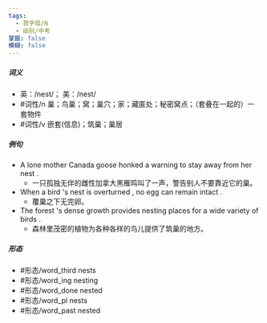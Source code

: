 ```yaml
---
tags:
  - 首字母/N
  - 级别/中考
掌握: false
模糊: false
---
```

##### 词义
- 英：/nest/； 美：/nest/
- #词性/n  巢；鸟巢；窝；巢穴；家；藏匿处；秘密窝点；（套叠在一起的）一套物件
- #词性/v  嵌套(信息)；筑巢；巢居
##### 例句
- A lone mother Canada goose honked a warning to stay away from her nest .
	- 一只孤独无伴的雌性加拿大黑雁鸣叫了一声，警告别人不要靠近它的巢。
- When a bird 's nest is overturned , no egg can remain intact .
	- 覆巢之下无完卵。
- The forest 's dense growth provides nesting places for a wide variety of birds .
	- 森林里茂密的植物为各种各样的鸟儿提供了筑巢的地方。
##### 形态
- #形态/word_third nests
- #形态/word_ing nesting
- #形态/word_done nested
- #形态/word_pl nests
- #形态/word_past nested
